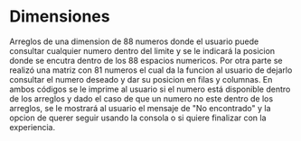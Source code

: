 # Dimensiones
Arreglos de una dimension de 88  numeros donde el usuario puede consultar cualquier numero dentro del limite y se le indicará la posicion donde se encutra dentro de los 88 espacios numericos. Por otra parte se realizó una matriz con 81 numeros el cual da la funcion al usuario de dejarlo consultar el numero deseado y dar su posicion en filas y columnas. En ambos códigos se le imprime al usuario si el numero está disponible dentro de los arreglos y dado el caso de que un numero no este dentro de los arreglos, se le mostrará al usuario el mensaje de "No encontrado" y la opcion de querer seguir usando la consola o si quiere finalizar con la experiencia.
